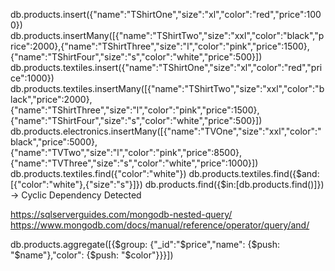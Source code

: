 db.products.insert({"name":"TShirtOne","size":"xl","color":"red","price":1000})
db.products.insertMany([{"name":"TShirtTwo","size":"xxl","color":"black","price":2000},{"name":"TShirtThree","size":"l","color":"pink","price":1500},{"name":"TShirtFour","size":"s","color":"white","price":500}])
db.products.textiles.insert({"name":"TShirtOne","size":"xl","color":"red","price":1000})
db.products.textiles.insertMany([{"name":"TShirtTwo","size":"xxl","color":"black","price":2000},{"name":"TShirtThree","size":"l","color":"pink","price":1500},{"name":"TShirtFour","size":"s","color":"white","price":500}])
db.products.electronics.insertMany([{"name":"TVOne","size":"xxl","color":"black","price":5000},{"name":"TVTwo","size":"l","color":"pink","price":8500},{"name":"TVThree","size":"s","color":"white","price":1000}])
db.products.textiles.find({"color":"white"})
db.products.textiles.find({$and:[{"color":"white"},{"size":"s"}]})
db.products.find({$in:[db.products.find()]}) -> Cyclic Dependency Detected

https://sqlserverguides.com/mongodb-nested-query/
https://www.mongodb.com/docs/manual/reference/operator/query/and/


 db.products.aggregate([{$group: {"_id":"$price","name": {$push: "$name"},"color": {$push: "$color"}}}])
 